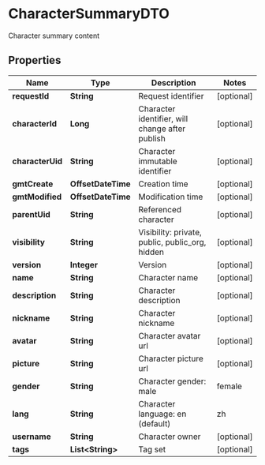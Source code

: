 

# CharacterSummaryDTO

Character summary content

## Properties

| Name | Type | Description | Notes |
|------------ | ------------- | ------------- | -------------|
|**requestId** | **String** | Request identifier |  [optional] |
|**characterId** | **Long** | Character identifier, will change after publish |  [optional] |
|**characterUid** | **String** | Character immutable identifier |  [optional] |
|**gmtCreate** | **OffsetDateTime** | Creation time |  [optional] |
|**gmtModified** | **OffsetDateTime** | Modification time |  [optional] |
|**parentUid** | **String** | Referenced character |  [optional] |
|**visibility** | **String** | Visibility: private, public, public_org, hidden |  [optional] |
|**version** | **Integer** | Version |  [optional] |
|**name** | **String** | Character name |  [optional] |
|**description** | **String** | Character description |  [optional] |
|**nickname** | **String** | Character nickname |  [optional] |
|**avatar** | **String** | Character avatar url |  [optional] |
|**picture** | **String** | Character picture url |  [optional] |
|**gender** | **String** | Character gender: male | female | other |  [optional] |
|**lang** | **String** | Character language: en (default) | zh | ... |  [optional] |
|**username** | **String** | Character owner |  [optional] |
|**tags** | **List&lt;String&gt;** | Tag set |  [optional] |



